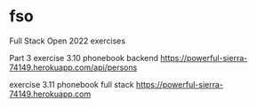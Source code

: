 # fso
Full Stack Open 2022 exercises

Part 3
exercise 3.10 phonebook backend
https://powerful-sierra-74149.herokuapp.com/api/persons

exercise 3.11 phonebook full stack
https://powerful-sierra-74149.herokuapp.com